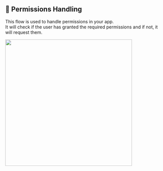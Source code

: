 ## 🚀 Permissions Handling

This flow is used to handle permissions in your app.  
It will check if the user has granted the required permissions and if not, it will request them.

<image src="https://github.com/vvv-sss/rn-stories/assets/115154506/e109f319-6b5a-4508-861e-bcd96fa180f9" width="400" />
